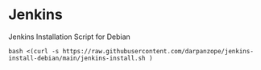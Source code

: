 # Jenkins
Jenkins Installation Script for Debian

`bash <(curl -s https://raw.githubusercontent.com/darpanzope/jenkins-install-debian/main/jenkins-install.sh )`
